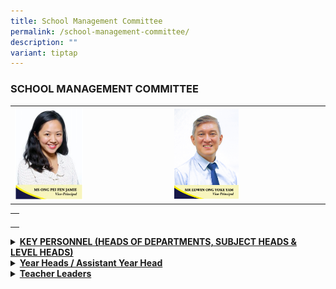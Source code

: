 ```yaml
---
title: School Management Committee
permalink: /school-management-committee/
description: ""
variant: tiptap
---
```

<h3>SCHOOL MANAGEMENT COMMITTEE</h3>
<p></p>
<table style="minWidth: 50px">
<colgroup>
<col>
<col>
</colgroup>
<tbody>
<tr>
<th rowspan="1" colspan="1"><a class="isomer-image-wrapper" href="mailto:Jamie_ONG@schools.gov.sg"><img style="width: 100%;" height="auto" width="100%" alt="" src="/images/Ms_Ong.png"></a>
</th>
<th rowspan="1" colspan="1">
<div class="isomer-image-wrapper">
<img style="width: 28%;" height="auto" width="100%" alt="" src="/images/Mr_Edwin_Ong_Yoke_Yam_VP.jpg">
</div>
</th>
</tr>
</tbody>
</table>
<table style="minWidth: 25px">
<colgroup>
<col>
</colgroup>
<tbody>
<tr>
<th rowspan="1" colspan="1">
<p></p>
</th>
</tr>
</tbody>
</table>
<div data-type="detailGroup" class="isomer-accordion isomer-accordion-white">
<details class="isomer-details">
<summary><strong><u>KEY PERSONNEL (HEADS OF DEPARTMENTS, SUBJECT HEADS &amp; LEVEL HEADS)</u></strong>
</summary>
<div data-type="detailsContent" class="isomer-details-content">
<p></p>
<table style="minWidth: 50px">
<colgroup>
<col>
<col>
</colgroup>
<tbody>
<tr>
<td rowspan="1" colspan="1">
<p><strong>School Staff Developer</strong>
</p>
</td>
<td rowspan="1" colspan="1">
<p><a href="mailto:syarifah_fatimah@moe.edu.sg" rel="noopener noreferrer nofollow" target="_blank"><u>Mdm Syarifah Fatimah&nbsp;</u></a>
</p>
</td>
</tr>
<tr>
<td rowspan="1" colspan="1">
<p><strong>HOD / English Language &amp; Social Studies</strong>
</p>
</td>
<td rowspan="1" colspan="1">
<p><a href="mailto:yok_joon_meng@moe.edu.sg" rel="noopener noreferrer nofollow" target="_blank"><u>Mr Yok Joon Meng</u></a>
</p>
</td>
</tr>
<tr>
<td rowspan="1" colspan="1">
<p><strong>HOD / MTL</strong>
</p>
</td>
<td rowspan="1" colspan="1">
<p><a href="mailto:ng_chye_huat@moe.edu.sg" rel="noopener noreferrer nofollow" target="_blank"><u>Mr Ng Chye Huat</u></a>
</p>
</td>
</tr>
<tr>
<td rowspan="1" colspan="1">
<p><strong>HOD / Mathematics (Covering)</strong>
</p>
</td>
<td rowspan="1" colspan="1">
<p><a href="mailto:phang_yan_fen@moe.edu.sg" rel="noopener noreferrer nofollow" target="_blank"><u>Mdm Chloe Phang</u></a>
</p>
</td>
</tr>
<tr>
<td rowspan="1" colspan="1">
<p><strong>HOD / Science</strong>
</p>
</td>
<td rowspan="1" colspan="1">
<p><a href="mailto:dewi_wati_rahmat@moe.edu.sg" rel="noopener noreferrer nofollow" target="_blank"><u>Mdm Dewi Wati</u></a>
</p>
</td>
</tr>
<tr>
<td rowspan="1" colspan="1">
<p><strong>HOD / HHE, Aesthetics &amp; CCA</strong>
</p>
</td>
<td rowspan="1" colspan="1">
<p><a href="mailto:low_kok_chiah@moe.edu.sg" rel="noopener noreferrer nofollow" target="_blank"><u>Mr Low Hao Rong</u></a>
</p>
</td>
</tr>
<tr>
<td rowspan="1" colspan="1">
<p><strong>HOD / Student Management</strong>
</p>
</td>
<td rowspan="1" colspan="1">
<p><a href="mailto:yeo_chi_kin_shawn@moe.edu.sg" rel="noopener noreferrer nofollow" target="_blank"><u>Mr Shawn Yeo</u></a>
</p>
</td>
</tr>
<tr>
<td rowspan="1" colspan="1">
<p><strong>HOD / ICT (Covering)</strong>
</p>
</td>
<td rowspan="1" colspan="1">
<p><a href="mailto:Royston_Neo_Li_Ren@moe.edu.sg" rel="noopener noreferrer nofollow" target="_blank"><u>Mr Royston Neo</u></a>
</p>
</td>
</tr>
<tr>
<td rowspan="1" colspan="1">
<p><strong>HOD / CCE (Covering)</strong>
</p>
</td>
<td rowspan="1" colspan="1">
<p><a href="mailto:ho_wei_hao@moe.edu.sg" rel="noopener noreferrer nofollow" target="_blank"><u>Mr Ho Wei Hao</u></a>
</p>
</td>
</tr>
<tr>
<td rowspan="1" colspan="1">
<p><strong>SH / Aesthetics</strong>
</p>
</td>
<td rowspan="1" colspan="1">
<p><a href="mailto:peh_pei_ying@moe.edu.sg" rel="noopener noreferrer nofollow" target="_blank"><u>Ms Peh Pei Ying</u></a>
</p>
</td>
</tr>
<tr>
<td rowspan="1" colspan="1">
<p><strong>SH / Student Leadership / AYH</strong>
</p>
</td>
<td rowspan="1" colspan="1">
<p><a href="mailto:ong_boon_leng@moe.edu.sg" rel="noopener noreferrer nofollow" target="_blank"><u>Mdm Ong Boon Leng</u></a>
</p>
</td>
</tr>
<tr>
<td rowspan="1" colspan="1">
<p><strong>SH/CCE (Covering)</strong>
</p>
</td>
<td rowspan="1" colspan="1">
<p><a href="mailto:tan_xin_hui_shelwyn@moe.edu.sg" rel="noopener noreferrer nofollow" target="_blank"><u>Ms Shelwyn Tan</u></a>
</p>
</td>
</tr>
<tr>
<td rowspan="1" colspan="1">
<p><strong>LH / English Language &amp; 21CC</strong>
</p>
</td>
<td rowspan="1" colspan="1">
<p><a href="mailto:tan_eng_ling_catherine@moe.edu.sg" rel="noopener noreferrer nofollow" target="_blank"><u>Mdm Catherine Tan</u></a>
</p>
</td>
</tr>
<tr>
<td rowspan="1" colspan="1">
<p><strong>LH / Chinese Language &amp; Culture</strong>
</p>
</td>
<td rowspan="1" colspan="1">
<p><a href="mailto:cai_hanfeng@moe.edu.sg" rel="noopener noreferrer nofollow" target="_blank"><u>Mr Cai Hanfeng</u></a>
</p>
</td>
</tr>
</tbody>
</table>
</div>
</details>
<details class="isomer-details">
<summary><strong><u>Year Heads / Assistant Year Head</u></strong>
</summary>
<div data-type="detailsContent" class="isomer-details-content">
<p></p>
<table style="minWidth: 50px">
<colgroup>
<col>
<col>
</colgroup>
<tbody>
<tr>
<td rowspan="1" colspan="1">
<p><strong>Year Head / P5 &amp; P6</strong>
</p>
</td>
<td rowspan="1" colspan="1">
<p><a href="mailto:ng_siong_boon@moe.edu.sg" rel="noopener noreferrer nofollow" target="_blank"><u>Mr Ng Siong Boon</u></a>
</p>
</td>
</tr>
<tr>
<td rowspan="1" colspan="1">
<p><strong>Year Head / P3 &amp; P4</strong>
</p>
</td>
<td rowspan="1" colspan="1">
<p><a href="mailto:ang_lie_chin@moe.edu.sg" rel="noopener noreferrer nofollow" target="_blank"><u>Mdm Ang Lie Chin</u></a>
</p>
</td>
</tr>
<tr>
<td rowspan="1" colspan="1">
<p><strong>Year Head / P1 &amp; P2&nbsp;</strong>
</p>
</td>
<td rowspan="1" colspan="1">
<p><a href="mailto:wong_thin_wing_ignatia@moe.edu.sg" rel="noopener noreferrer nofollow" target="_blank"><u>Mrs Ignatia Leng</u></a>
</p>
</td>
</tr>
<tr>
<td rowspan="1" colspan="1">
<p><strong>Asst. Year Head </strong>
</p>
</td>
<td rowspan="1" colspan="1">
<p><a href="mailto:tan_pin_sing@moe.edu.sg" rel="noopener noreferrer nofollow" target="_blank"><u>Ms Tan Pin Sing</u></a>
</p>
</td>
</tr>
<tr>
<td rowspan="1" colspan="1">
<p><strong>Asst. Year Head </strong>
</p>
</td>
<td rowspan="1" colspan="1">
<p><a href="mailto:ngo_xiu_fen@moe.edu.sg" rel="noopener noreferrer nofollow" target="_blank"><u>Mrs Esther Cheng-Ngo Xiu Fen</u></a>
</p>
</td>
</tr>
</tbody>
</table>
</div>
</details>
<details class="isomer-details">
<summary><strong><u>Teacher Leaders</u></strong>
</summary>
<div data-type="detailsContent" class="isomer-details-content">
<p></p>
<table style="minWidth: 50px">
<colgroup>
<col>
<col>
</colgroup>
<tbody>
<tr>
<td rowspan="1" colspan="1">
<p><strong>Senior Teacher / English Language</strong>
</p>
</td>
<td rowspan="1" colspan="1">
<p><a href="mailto:peh_soh_kuen@moe.edu.sg" rel="noopener noreferrer nofollow" target="_blank"><u>Mdm Esther Peh</u></a>
</p>
</td>
</tr>
<tr>
<td rowspan="1" colspan="1">
<p><strong>Senior Teacher / English Language</strong>
</p>
</td>
<td rowspan="1" colspan="1">
<p><a href="mailto:leanna_lyn_gaffar@moe.edu.sg" rel="noopener noreferrer nofollow" target="_blank"><u>Ms Leanna Lyn</u></a>
</p>
</td>
</tr>
<tr>
<td rowspan="1" colspan="1">
<p><strong>Lead Teacher / Mathematics</strong>
</p>
</td>
<td rowspan="1" colspan="1">
<p><a href="mailto:ng_lay_see_a@moe.edu.sg" rel="noopener noreferrer nofollow" target="_blank"><u>Mdm Ng Lay See</u></a>
</p>
</td>
</tr>
<tr>
<td rowspan="1" colspan="1">
<p><strong>Senior Teacher / Science</strong>
</p>
</td>
<td rowspan="1" colspan="1">
<p><a href="mailto:goh_hong_buay@moe.edu.sg" rel="noopener noreferrer nofollow" target="_blank"><u>Mrs Iris Lim</u></a>
</p>
</td>
</tr>
<tr>
<td rowspan="1" colspan="1">
<p><strong>Senior Teacher / Ed Support</strong>
</p>
</td>
<td rowspan="1" colspan="1">
<p><a href="mailto:siti_nuraishah_rosli@moe.edu.sg" rel="noopener noreferrer nofollow" target="_blank"><u>Mdm Siti Nuraishah</u></a>
</p>
</td>
</tr>
<tr>
<td rowspan="1" colspan="1">
<p><strong>&nbsp;Senior Teacher / Chinese</strong>
</p>
</td>
<td rowspan="1" colspan="1">
<p>&nbsp;<a href="mailto:mu_zhiming@moe.edu.sg" rel="noopener noreferrer nofollow" target="_blank"><u>Mr Mu Zhiming</u></a>
</p>
</td>
</tr>
<tr>
<td rowspan="1" colspan="1">
<p><strong>&nbsp;Senior Teacher / Chinese (Covering)</strong>
</p>
</td>
<td rowspan="1" colspan="1">
<p>&nbsp;<a href="loke_yik_pey@moe.edu.sg" rel="noopener noreferrer nofollow" target="_blank"><u>Mdm Loke Yik Pey</u></a>
</p>
</td>
</tr>
</tbody>
</table>
</div>
</details>
</div>
<p></p>
